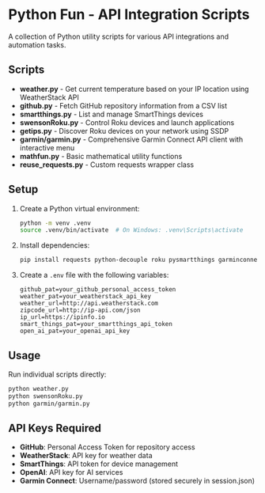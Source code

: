 # Python Fun - API Integration Scripts

A collection of Python utility scripts for various API integrations and automation tasks.

## Scripts

- **weather.py** - Get current temperature based on your IP location using WeatherStack API
- **github.py** - Fetch GitHub repository information from a CSV list
- **smartthings.py** - List and manage SmartThings devices
- **swensonRoku.py** - Control Roku devices and launch applications
- **getips.py** - Discover Roku devices on your network using SSDP
- **garmin/garmin.py** - Comprehensive Garmin Connect API client with interactive menu
- **mathfun.py** - Basic mathematical utility functions
- **reuse_requests.py** - Custom requests wrapper class

## Setup

1. Create a Python virtual environment:
   ```bash
   python -m venv .venv
   source .venv/bin/activate  # On Windows: .venv\Scripts\activate
   ```

2. Install dependencies:
   ```bash
   pip install requests python-decouple roku pysmartthings garminconnect aiohttp pwinput readchar
   ```

3. Create a `.env` file with the following variables:
   ```
   github_pat=your_github_personal_access_token
   weather_pat=your_weatherstack_api_key
   weather_url=http://api.weatherstack.com
   zipcode_url=http://ip-api.com/json
   ip_url=https://ipinfo.io
   smart_things_pat=your_smartthings_api_token
   open_ai_pat=your_openai_api_key
   ```

## Usage

Run individual scripts directly:
```bash
python weather.py
python swensonRoku.py
python garmin/garmin.py
```

## API Keys Required

- **GitHub**: Personal Access Token for repository access
- **WeatherStack**: API key for weather data
- **SmartThings**: API token for device management
- **OpenAI**: API key for AI services
- **Garmin Connect**: Username/password (stored securely in session.json)